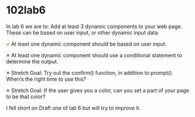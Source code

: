# 102lab6

In lab 6 we are to: 
Add at least 3 dynamic components to your web page. These can be based on user input, or other dynamic input data.

<img src="2714.svg" width="10px"/>  At least one dynamic component should be based on user input.

<img src="274C.svg" width="10px"/>  At least one dynamic component should use a conditional statement to determine the output.

<img src="274C.svg" width="10px"/>  Stretch Goal: Try out the confirm() function, in addition to prompt(). When’s the right time to use this?

<img src="274C.svg" width="10px"/>  Stretch Goal: If the user gives you a color, can you set a part of your page to be that color?

I fell short on Draft one of lab 6 but will try to improve it.



